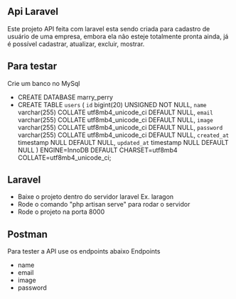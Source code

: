 ## Api Laravel

Este projeto API feita com laravel esta sendo criada para cadastro de usuário de uma empresa, embora ela não esteje totalmente pronta ainda, já é possível cadastrar, atualizar, excluir, mostrar.


## Para testar
Crie um banco no MySql
- CREATE DATABASE marry_perry
- CREATE TABLE `users` (
  `id` bigint(20) UNSIGNED NOT NULL,
  `name` varchar(255) COLLATE utf8mb4_unicode_ci DEFAULT NULL,
  `email` varchar(255) COLLATE utf8mb4_unicode_ci DEFAULT NULL,
  `image` varchar(255) COLLATE utf8mb4_unicode_ci DEFAULT NULL,
  `password` varchar(255) COLLATE utf8mb4_unicode_ci DEFAULT NULL,
  `created_at` timestamp NULL DEFAULT NULL,
  `updated_at` timestamp NULL DEFAULT NULL
) ENGINE=InnoDB DEFAULT CHARSET=utf8mb4 COLLATE=utf8mb4_unicode_ci;

## Laravel
- Baixe o projeto dentro do servidor laravel Ex. laragon
- Rode o comando "php artisan serve" para rodar o servidor
- Rode o projeto na porta 8000

## Postman
Para tester a API use os endpoints abaixo
Endpoints
- name
- email
- image
- password
